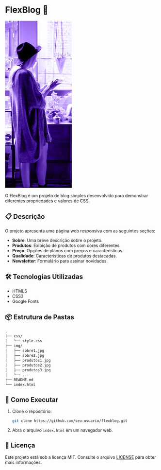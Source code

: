 # FlexBlog 📝

![FlexBlog](img/sobre1.jpg)

O FlexBlog é um projeto de blog simples desenvolvido para demonstrar diferentes propriedades e valores de CSS.

## 📋 Descrição

O projeto apresenta uma página web responsiva com as seguintes seções:

- **Sobre**: Uma breve descrição sobre o projeto.
- **Produtos**: Exibição de produtos com cores diferentes.
- **Preço**: Opções de planos com preços e características.
- **Qualidade**: Características de produtos destacadas.
- **Newsletter**: Formulário para assinar novidades.

## 🛠 Tecnologias Utilizadas

- HTML5
- CSS3
- Google Fonts

## 📦 Estrutura de Pastas

```
.
├── css/
│   └── style.css
├── img/
│   ├── sobre1.jpg
│   ├── sobre2.jpg
│   ├── produtos1.jpg
│   ├── produtos2.jpg
│   ├── produtos3.jpg
│   └── ...
├── README.md
└── index.html
```

## 🚀 Como Executar

1. Clone o repositório:

   ```bash
   git clone https://github.com/seu-usuario/flexblog.git
   ```

2. Abra o arquivo `index.html` em um navegador web.

## 📝 Licença

Este projeto está sob a licença MIT. Consulte o arquivo [LICENSE](LICENSE) para obter mais informações.
